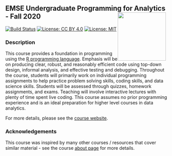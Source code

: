 <h2 style="width: 500px;">
EMSE Undergraduate Programming for Analytics - Fall 2020
<img style="float: right;" width="150" src="https://github.com/emse-p4a-gwu/2020-Fall/blob/master/images/p4a_hex_sticker.png?raw=true">
</h2> 

[![Build Status](https://travis-ci.com/emse-p4a-gwu/2020-Fall.svg?branch=master)](https://travis-ci.com/emse-p4a-gwu/2020-Fall)
[![License: CC BY 4.0](https://img.shields.io/badge/License-CC%20BY%204.0-lightgrey.svg)](https://creativecommons.org/licenses/by/4.0/)
[![License: MIT](https://img.shields.io/badge/License-MIT-yellow.svg)](https://opensource.org/licenses/MIT)

### Description

This course provides a foundation in programming using the [R programming language](https://www.r-project.org/). Emphasis will be on producing clear, robust, and reasonably efficient code using top-down design, informal analysis, and effective testing and debugging. Throughout the course, students will primarily work on individual programming assignments to help practice problem solving skills, coding skills, and data science skills. Students will be assessed through quizzes, homework assignments, and exams. Teaching will involve interactive lectures with plenty of time spent live coding. This course assumes no prior programming experience and is an ideal preparation for higher level courses in data analytics.

For more details, please see the [course website](https://emse-p4a-gwu.github.io/2020-Fall).

### Acknowledgements

This course was inspired by many other courses / resources that cover similar material - see the course [about page](https://emse-p4a-gwu.github.io/2020-Fall/about.html) for more details.
